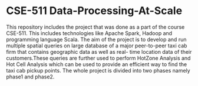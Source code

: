 # CSE-511  Data-Processing-At-Scale
This repository includes the project that was done as a part of the course CSE-511. This includes technologies like Apache Spark, Hadoop and programming language Scala.
The aim of the project is to develop and run multiple spatial queries on large database of a major peer-to-peer taxi cab firm that contains geographic data as well as real- time location data of their customers.These queries are further used to perform HotZone Analysis and Hot Cell Analysis which can be used to provide an efficient way to find the taxi cab pickup points.
The whole project is divided into two phases namely phase1 and phase2.
